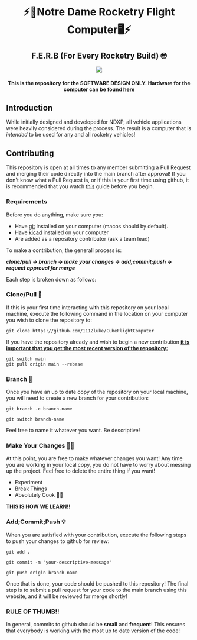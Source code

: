 <h1 align="center">⚡️🚀Notre Dame Rocketry Flight Computer🖥️⚡️</h1>

<h2 align="center">F.E.R.B (For Every Rocketry Build) 🤓</h2>

<p align="center">
  <img src="https://github.com/user-attachments/assets/a07edbf1-1d92-4fb3-bd18-ec18c30b36fb"></img>
</p>

<h4 align="center">This is the repository for the SOFTWARE DESIGN ONLY. Hardware for the computer can be found <a href="https://github.com/1112luke/NDXPCOMPUTER/edit/main/README.md">here</a></h4>

## Introduction

While initially designed and developed for NDXP, all vehicle applications were heavily considered during the process. The result is a computer that is <i>intended</i> to be used for any and all rocketry vehicles!

## Contributing
This repository is open at all times to any member submitting a Pull Request and merging their code directly into the main branch after approval! If you don't know what a Pull Request is, or if this is your first time using github, it is recommended that you watch [this](https://docs.github.com/en/get-started/start-your-journey/hello-world) guide before you begin.

### Requirements
Before you do anything, make sure you:
 - Have [git](https://git-scm.com/downloads) installed on your computer (macos should by default).
 - Have [kicad](https://www.kicad.org/) installed on your computer
 - Are added as a repository contributor (ask a team lead)

To make a contribution, the generall process is:

<b><i>clone/pull → branch → make your changes → add;commit;push → request approval for merge</i></b>

Each step is broken down as follows:

### Clone/Pull 🤖
If this is your first time interacting with this repository on your local machine, execute the following command in the location on your computer you wish to clone the repository to:

```
git clone https://github.com/1112luke/CubeFlightComputer
```

If you have the repository already and wish to begin a new contribution <b><u>it is important that you get the most recent version of the repository: </u></b>

```
git switch main
git pull origin main --rebase
```

### Branch 🪾
Once you have an up to date copy of the repository on your local machine, you will need to create a new branch for your contribution:

```
git branch -c branch-name
```

```
git switch branch-name
```

Feel free to name it whatever you want. Be descriptive!

### Make Your Changes 👨‍💻
At this point, you are free to make whatever changes you want! Any time you are working in your local copy, you do not have to worry about messing up the project. Feel free to delete the entire thing if you want!
 - Experiment
 - Break Things
 - Absolutely Cook 👨‍🍳

<b>THIS IS HOW WE LEARN!!</b>

### Add;Commit;Push 💡
When you are satisfied with your contribution, execute the following steps to push your changes to github for review:

```
git add .
```

```
git commit -m "your-descriptive-message"
```

```
git push origin branch-name
```

Once that is done, your code should be pushed to this repository! The final step is to submit a pull request for your code to the main branch using this website, and it will be reviewed for merge shortly!


### RULE OF THUMB!!
In general, commits to github should be <b>small</b> and <b>frequent</b>! This ensures that everybody is working with the most up to date version of the code!
